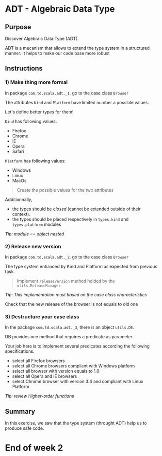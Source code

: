 # ADT - Algebraic Data Type

## Purpose

Discover Algebraic Data Type (ADT).

ADT is a mecanism that allows to extend the type system in a structured manner.
It helps to make our code base more robust

## Instructions

### 1) Make thing more formal

In package `com.td.scala.adt._1`, go to the case class `Browser` 

The attributes `Kind` and `Platform` have limited number a possible values.

Let's define better types for them!

`Kind` has following values:
- Firefox
- Chrome
- IE
- Opera
- Safari

`Platform` has following values:
- Windows
- Linux
- MacOs

> Create the possible values for the two attributes

Additionnally,
- the types should be _closed_ (cannot be extended outside of their context).
- the types should be placed respectively in `types.kind` and `types.platform` modules

*Tip: module == object nested*


### 2) Release new version

In package `com.td.scala.adt._2`, go to the case class `Browser`

The type system enhanced by Kind and Platform as expected from previous task.

> Implement `releaseVersion` method holded by the `utils.ReleaseManager`

*Tip: This implementation must based on the _case class_ characteristics*

Check that the new release of the browser is not equals to old one

### 3) Destructure your case class

In the package `com.td.scala.adt._3`, there is an object `utils.DB`.

DB provides one method that requires a predicate as parameter.

Your job here is to implement several predicates according the following specifications.

 - select all Firefox browsers
 - select all Chrome browsers compliant with Windows platform
 - select all browser with version equals to 1.0
 - select all Opera and IE browsers
 - select Chrome browser with version 3.4 and compliant with Linux Platform

*Tip: review Higher-order functions*

## Summary

In this exercise, we saw that the type system (throught ADT) help us to produce safe code.

# End of week 2

